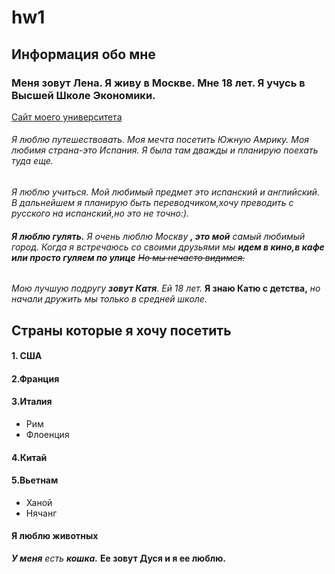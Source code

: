 # hw1
## Информация обо мне
### **Меня зовут Лена. Я живу в Москве. Мне 18 лет. Я учусь в Высшей Школе Экономики.**
[Сайт моего университета](https://www.hse.ru/)
###### *Я люблю путешествовать. Моя мечта посетить Южную Амрику. Моя любимя страна-это Испания. Я была там дважды и планирую поехать туда еще.*
_Я люблю учиться. Мой любимый предмет это испанский и английский. В дальнейшем я планирую быть переводчиком,хочу преводить с русского на испанский,но это не точно:)._
###### ***Я люблю гулять.*** *Я очень люблю Москву* ***, это мой*** самый любимый город. Когда я встречаюсь со своими друзьями мы ***идем в кино,в кафе или просто гуляем по улице*** ~~Но мы нечасто видимся.~~
*Мою лучшую подругу* ***зовут Катя***. *Ей 18 лет.* **Я знаю Катю с детства,** *но начали дружить мы только в средней школе.*
## Страны которые я хочу посетить
#### 1. США
#### 2.Франция
#### 3.Италия
+ Рим
+ Флоенция
#### 4.Китай
#### 5.Вьетнам
+ Ханой
+ Нячанг
#### **Я люблю животных**
***У меня*** *есть* ***кошка.***
**Ее зовут Дуся и я ее люблю.**
